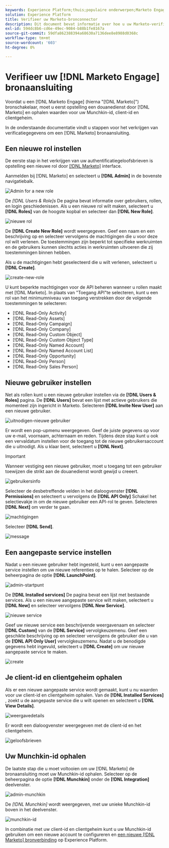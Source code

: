 ```yaml
---
keywords: Experience Platform;thuis;populaire onderwerpen;Marketo Engage;marketo engageren;marketo
solution: Experience Platform
title: Verifieer uw Marketo-bronconnector
description: Dit document bevat informatie over hoe u uw Marketo-verificatiereferenties kunt genereren.
exl-id: 594dc8b6-cd6e-49ec-9084-b88b1fe8167a
source-git-commit: 59dfa862388394a68630a7136dee8e8988d0368c
workflow-type: tm+mt
source-wordcount: '603'
ht-degree: 0%

---
```


# Verifieer uw [!DNL Marketo Engage] bronaansluiting

Voordat u een [!DNL Marketo Engage] (hierna &quot;[!DNL Marketo]&quot;) bronschakelaar, moet u eerst opstelling een douanedienst door [!DNL Marketo] en ophalen waarden voor uw Munchkin-id, client-id en clientgeheim.

In de onderstaande documentatie vindt u stappen voor het verkrijgen van verificatiegegevens om een [!DNL Marketo] bronaansluiting.

## Een nieuwe rol instellen

De eerste stap in het verkrijgen van uw authentificatiegeloofsbrieven is opstelling een nieuwe rol door [[!DNL Marketo]](https://app-sjint.marketo.com/#MM0A1) interface.

Aanmelden bij [!DNL Marketo] en selecteert u **[!DNL Admin]** in de bovenste navigatiebalk.

![Admin for a new role](../images/marketo/home.png)

De *[!DNL Users & Role]s* De pagina bevat informatie over gebruikers, rollen, en login geschiedenissen. Als u een nieuwe rol wilt maken, selecteert u **[!DNL Roles]** van de hoogste kopbal en selecteer dan **[!DNL New Role]**.

![nieuwe rol](../images/marketo/new-role.png)

De **[!DNL Create New Role]** wordt weergegeven. Geef een naam en een beschrijving op en selecteer vervolgens de machtigingen die u voor deze rol wilt verlenen. De toestemmingen zijn beperkt tot specifieke werkruimten en de gebruikers kunnen slechts acties in werkruimten uitvoeren die zij toestemmingen binnen hebben.

Als u de machtigingen hebt geselecteerd die u wilt verlenen, selecteert u **[!DNL Create]**.

![create-new-role](../images/marketo/create-new-role.png)

U kunt beperkte machtigingen voor de API beheren wanneer u rollen maakt met [!DNL Marketo]. In plaats van &quot;Toegang API&quot;te selecteren, kunt u een rol van het minimumniveau van toegang verstrekken door de volgende toestemmingen te selecteren:

* [!DNL Read-Only Activity]
* [!DNL Read-Only Assets]
* [!DNL Read-Only Campaign]
* [!DNL Read-Only Company]
* [!DNL Read-Only Custom Object]
* [!DNL Read-Only Custom Object Type]
* [!DNL Read-Only Named Account]
* [!DNL Read-Only Named Account List]
* [!DNL Read-Only Opportunity]
* [!DNL Read-Only Person]
* [!DNL Read-Only Sales Person]

## Nieuwe gebruiker instellen

Net als rollen kunt u een nieuwe gebruiker instellen via de **[!DNL Users & Roles]** pagina. De **[!DNL Users]** bevat een lijst met actieve gebruikers die momenteel zijn ingericht in Marketo. Selecteren **[!DNL Invite New User]** aan een nieuwe gebruiker.

![uitnodigen-nieuwe gebruiker](../images/marketo/invite-new-user.png)

Er wordt een pop-upmenu weergegeven. Geef de juiste gegevens op voor uw e-mail, voornaam, achternaam en reden. Tijdens deze stap kunt u ook een vervaldatum instellen voor de toegang tot de nieuwe gebruikersaccount die u uitnodigt. Als u klaar bent, selecteert u **[!DNL Next]**.

>[!IMPORTANT]
>
>Wanneer vestiging een nieuwe gebruiker, moet u toegang tot een gebruiker toewijzen die strikt aan de douanedienst wordt gewijd u creeert.

![gebruikersinfo](../images/marketo/new-user-info.png)

Selecteer de desbetreffende velden in het dialoogvenster **[!DNL Permissions]** en selecteert u vervolgens de **[!DNL API Only]** Schakel het selectievakje in om de nieuwe gebruiker een API-rol te geven. Selecteren **[!DNL Next]** om verder te gaan.

![machtigingen](../images/marketo/permissions.png)

Selecteer **[!DNL Send]**.

![message](../images/marketo/message.png)

## Een aangepaste service instellen

Nadat u een nieuwe gebruiker hebt ingesteld, kunt u een aangepaste service instellen om uw nieuwe referenties op te halen. Selecteer op de beheerpagina de optie **[!DNL LaunchPoint]**.

![admin-startpunt](../images/marketo/admin-launchpoint.png)

De **[!DNL Installed services]** De pagina bevat een lijst met bestaande services. Als u een nieuwe aangepaste service wilt maken, selecteert u **[!DNL New]** en selecteer vervolgens **[!DNL New Service]**.

![nieuwe service](../images/marketo/new-service.png)

Geef uw nieuwe service een beschrijvende weergavenaam en selecteer **[!DNL Custom]** van de **[!DNL Service]** vervolgkeuzemenu. Geef een geschikte beschrijving op en selecteer vervolgens de gebruiker die u van de **[!DNL API Only User]** vervolgkeuzemenu. Nadat u de benodigde gegevens hebt ingevuld, selecteert u **[!DNL Create]** om uw nieuwe aangepaste service te maken.

![create](../images/marketo/create.png)

## Je client-id en clientgeheim ophalen

Als er een nieuwe aangepaste service wordt gemaakt, kunt u nu waarden voor uw client-id en clientgeheim ophalen. Van de **[!DNL Installed Services]** , zoekt u de aangepaste service die u wilt openen en selecteert u **[!DNL View Details]**.

![weergavedetails](../images/marketo/view-details.png)

Er wordt een dialoogvenster weergegeven met de client-id en het clientgeheim.

![geloofsbrieven](../images/marketo/credentials.png)

## Uw Munchkin-id ophalen

De laatste stap die u moet voltooien om uw [!DNL Marketo] de bronaansluiting moet uw Munchkin-id ophalen. Selecteer op de beheerpagina de optie **[!DNL Munchkin]** onder de **[!DNL Integration]** deelvenster.

![admin-munchkin](../images/marketo/admin-munchkin.png)

De *[!DNL Munchkin]* wordt weergegeven, met uw unieke Munchkin-id boven in het deelvenster.

![munchkin-id](../images/marketo/munchkin-id.png)

In combinatie met uw client-id en clientgeheim kunt u uw Munchkin-id gebruiken om een nieuwe account te configureren en [een nieuwe [!DNL Marketo] bronverbinding](../../../tutorials/ui/create/adobe-applications/marketo.md) op Experience Platform.
